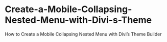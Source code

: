 # Create-a-Mobile-Collapsing-Nested-Menu-with-Divi-s-Theme
How to Create a Mobile Collapsing Nested Menu with Divi’s Theme Builder
